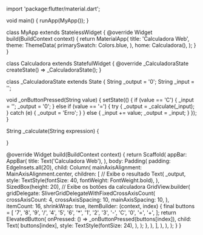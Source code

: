 import 'package:flutter/material.dart';

void main() {
  runApp(MyApp());
}

class MyApp extends StatelessWidget {
  @override
  Widget build(BuildContext context) {
    return MaterialApp(
      title: 'Calculadora Web',
      theme: ThemeData(
        primarySwatch: Colors.blue,
      ),
      home: Calculadora(),
    );
  }
}

class Calculadora extends StatefulWidget {
  @override
  _CalculadoraState createState() => _CalculadoraState();
}

class _CalculadoraState extends State<Calculadora> {
  String _output = '0';
  String _input = '';
  
  void _onButtonPressed(String value) {
    setState(() {
      if (value == 'C') {
        _input = '';
        _output = '0';
      } else if (value == '=') {
        try {
          _output = _calculate(_input);
        } catch (e) {
          _output = 'Erro';
        }
      } else {
        _input += value;
        _output = _input;
      }
    });
  }

  String _calculate(String expression) {
  
  }

  @override
  Widget build(BuildContext context) {
    return Scaffold(
      appBar: AppBar(
        title: Text('Calculadora Web'),
      ),
      body: Padding(
        padding: EdgeInsets.all(20),
        child: Column(
          mainAxisAlignment: MainAxisAlignment.center,
          children: [
            // Exibe o resultado
            Text(
              _output,
              style: TextStyle(fontSize: 40, fontWeight: FontWeight.bold),
            ),
            SizedBox(height: 20),
            // Exibe os botões da calculadora
            GridView.builder(
              gridDelegate: SliverGridDelegateWithFixedCrossAxisCount(
                crossAxisCount: 4,
                crossAxisSpacing: 10,
                mainAxisSpacing: 10,
              ),
              itemCount: 16,
              shrinkWrap: true,
              itemBuilder: (context, index) {
                final buttons = [
                  '7', '8', '9', '/',
                  '4', '5', '6', '*',
                  '1', '2', '3', '-',
                  'C', '0', '=', '+',
                ];
                return ElevatedButton(
                  onPressed: () => _onButtonPressed(buttons[index]),
                  child: Text(
                    buttons[index],
                    style: TextStyle(fontSize: 24),
                  ),
                );
              },
            ),
          ],
        ),
      ),
    );
  }
}
